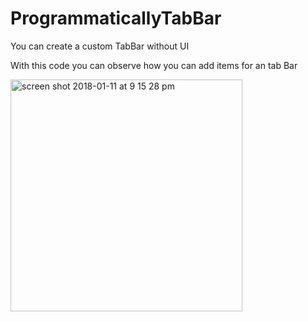 # ProgrammaticallyTabBar

You can create a custom TabBar without UI

With this code you can observe how you can add items for an tab Bar

<img width="371" alt="screen shot 2018-01-11 at 9 15 28 pm" src="https://user-images.githubusercontent.com/18216713/34856855-859e6a6c-f715-11e7-887a-2debe4cb09c1.png">
